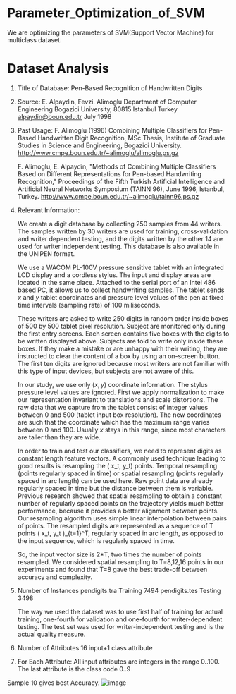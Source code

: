 # Parameter_Optimization_of_SVM

We are optimizing the parameters of SVM(Support Vector Machine) for multiclass dataset.

# Dataset Analysis 

1. Title of Database: Pen-Based Recognition of Handwritten Digits

2. Source:
	E. Alpaydin, Fevzi. Alimoglu
	Department of Computer Engineering
	Bogazici University, 80815 Istanbul Turkey
	alpaydin@boun.edu.tr
	July 1998

3. Past Usage:
	F. Alimoglu (1996) Combining Multiple Classifiers for Pen-Based
	Handwritten Digit Recognition, 
	MSc Thesis, Institute of Graduate Studies in Science and 
	Engineering, Bogazici University.
	http://www.cmpe.boun.edu.tr/~alimoglu/alimoglu.ps.gz

	F. Alimoglu, E. Alpaydin, "Methods of Combining Multiple Classifiers 
	Based on Different Representations for Pen-based Handwriting
	Recognition," Proceedings of the Fifth Turkish Artificial 
	Intelligence and Artificial Neural Networks Symposium (TAINN 96), 
	June 1996, Istanbul, Turkey.
	http://www.cmpe.boun.edu.tr/~alimoglu/tainn96.ps.gz

	
4. Relevant Information:

	We create a digit database by collecting 250 samples from 44 writers.
	The samples written by 30 writers are used for training,
	cross-validation and writer dependent testing, and the digits 
	written by the other 14 are used for writer independent testing. This
	database is also available in the UNIPEN format.

	We use a WACOM PL-100V pressure sensitive tablet with an integrated 
	LCD display and a cordless stylus. The input and display areas are
	located in the same place. Attached to the serial port of an Intel 
	486 based PC, it allows us to collect handwriting samples. The tablet
	sends $x$ and $y$ tablet coordinates and pressure level values of the
	pen at fixed time intervals (sampling rate) of 100 miliseconds. 

	These writers are asked to write 250 digits in random order inside 
	boxes of 500 by 500 tablet pixel resolution.  Subject are monitored 
	only during the first entry screens. Each screen contains five boxes
	with the digits to be written displayed above. Subjects are told to
	write only inside these boxes.  If they make a mistake or are unhappy
	with their writing, they are instructed to clear the content of a box 
	by using an on-screen button. The first ten digits are ignored 
	because most writers are not familiar with this type of input devices,
	but subjects are not aware of this. 

	In our study, we use only ($x, y$) coordinate information. The stylus
	pressure level values are ignored. First we apply normalization to 
	make our representation invariant to translations and scale 
	distortions. The raw data that we capture from the tablet consist of
	integer values between 0 and 500 (tablet input box resolution). The 
	new coordinates are such that the coordinate which has the maximum 
	range varies between 0 and 100. Usually $x$ stays in this range, since
	most characters are taller than they are wide.  

	In order to train and test our classifiers, we need to represent 
	digits as constant length feature vectors. A commonly used technique
	leading to good results is resampling the ( x_t, y_t) points. 
	Temporal resampling (points regularly spaced in time) or spatial
	resampling (points regularly spaced in arc length) can be used here. 
	Raw point data are already regularly spaced in time but the distance
	between them is variable. Previous research showed that spatial
	resampling to obtain a constant number of regularly spaced points 
	on the trajectory yields much better performance, because it provides 
	a better alignment between points. Our resampling algorithm uses 
	simple linear interpolation between pairs of points. The resampled
	digits are represented as a sequence of T points ( x_t, y_t )_{t=1}^T,
	regularly spaced in arc length, as opposed to the input sequence, 
	which is regularly spaced in time.

	So, the input vector size is 2*T, two times the number of points
	resampled. We considered spatial resampling to T=8,12,16 points in our
	experiments and found that T=8 gave the best trade-off between 
	accuracy and complexity.


5. Number of Instances
	pendigits.tra	Training	7494
	pendigits.tes	Testing		3498
	
	The way we used the dataset was to use first half of training for 
	actual training, one-fourth for validation and one-fourth
	for writer-dependent testing. The test set was used for 
	writer-independent testing and is the actual quality measure.

6. Number of Attributes
	16 input+1 class attribute

7. For Each Attribute:
	All input attributes are integers in the range 0..100.
	The last attribute is the class code 0..9


Sample 10 gives best Accuracy.
![image](https://user-images.githubusercontent.com/104484529/233072889-149ab5b3-de1f-4417-bb18-34f67ecb70c7.png)
